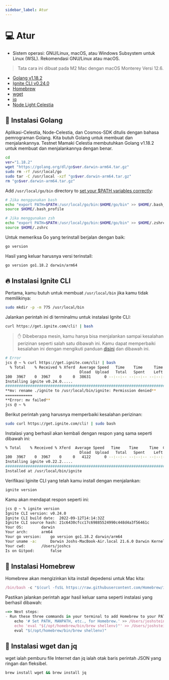 ```yaml
---
sidebar_label: Atur
---
```


# 💻 Atur

- Sistem operasi: GNU/Linux, macOS, atau Windows Subsystem untuk Linux (WSL). Rekomendasi GNU/Linux atau macOS.

> Tata cara ini dibuat pada M2 Mac dengan macOS Monterey Versi 12.6.

- [Golang v1.18.2](https://go.dev/)
- [Ignite CLI v0.24.0](https://github.com/ignite/cli/releases/tag/v0.24.0)
- [Homebrew](https://brew.sh/)
- [wget](https://www.gnu.org/software/wget/)
- [jq](https://stedolan.github.io/jq/)
- [Node Light Celestia](https://docs.celestia.org/nodes/light-node/)

## 🏃 Instalasi Golang

Aplikasi-Celestia, Node-Celestia, dan Cosmos-SDK ditulis dengan bahasa pemrograman Golang. Kita butuh Golang untuk membuat dan menjalankannya. Testnet Mamaki Celestia membutuhkan Golang v1.18.2 untuk membuat dan menjalankannya dengan benar.

```bash
cd
ver="1.18.2"
wget "https://golang.org/dl/go$ver.darwin-arm64.tar.gz"
sudo rm -rf /usr/local/go
sudo tar -C /usr/local -xzf "go$ver.darwin-arm64.tar.gz"
rm "go$ver.darwin-arm64.tar.gz"
```

Add `/usr/local/go/bin` directory to [set your $PATH variables correctly](https://go.dev/doc/gopath_code#GOPATH):

```bash
# Jika menggunakan bash
echo "export PATH=$PATH:/usr/local/go/bin:$HOME/go/bin" >> $HOME/.bash_profile
source $HOME/.bash_profile

# Jika menggunakan zsh
echo "export PATH=$PATH:/usr/local/go/bin:$HOME/go/bin" >> $HOME/.zshrc
source $HOME/.zshrc
```

Untuk memeriksa Go yang terinstall berjalan dengan baik:

```bash
go version
```

Hasil yang keluar harusnya versi terinstall:

```bash
go version go1.18.2 darwin/arm64
```

## 🔥 Instalasi Ignite CLI

Pertama, kamu butuh untuk membuat `/usr/local/bin` jika kamu tidak memilikinya:

```bash
sudo mkdir -p -m 775 /usr/local/bin
```

Jalankan perintah ini di terminalmu untuk instalasi Ignite CLI:

```bash
curl https://get.ignite.com/cli! | bash
```

> ✋ Dibeberapa mesin, kamu hanya bisa menjalankan sampai kesalahan perizinan seperti salah satu dibawah ini. Kamu dapat memperbaiki kesalahan ini dengan mengikuti panduan [disini](https://docs.ignite.com/guide/install#write-permission) dan dibawah ini.

```bash
# Error
jcs @ ~ % curl https://get.ignite.com/cli! | bash
  % Total    % Received % Xferd  Average Speed   Time    Time     Time  Current
                                 Dload  Upload   Total   Spent    Left  Speed
100  3967    0  3967    0     0  38631      0 --:--:-- --:--:-- --:--:-- 41322
Installing ignite v0.24.0.....
######################################################################## 100.0%
**mv: rename ./ignite to /usr/local/bin/ignite: Permission denied**
============
**Error: mv failed**
jcs @ ~ %
```

Berikut perintah yang harusnya memperbaiki kesalahan perizinan:

```bash
sudo curl https://get.ignite.com/cli! | sudo bash
```

Instalasi yang berhasil akan kembali dengan respon yang sama seperti dibawah ini:

```bash
% Total    % Received % Xferd  Average Speed   Time    Time     Time  Current
                                 Dload  Upload   Total   Spent    Left  Speed
100  3967    0  3967    0     0   4122      0 --:--:-- --:--:-- --:--:--  4136
Installing ignite v0.22.2.....
######################################################################## 100.0%
Installed at /usr/local/bin/ignite
```

Verifikasi Iginite CLI yang telah kamu install dengan menjalankan:

```bash
ignite version
```

Kamu akan mendapat respon seperti ini:

<!-- markdownlint-disable MD010 -->
<!-- markdownlint-disable MD013 -->
```bash
jcs @ ~ % ignite version
Ignite CLI version: v0.24.0
Ignite CLI build date:  2022-09-12T14:14:32Z
Ignite CLI source hash: 21c6430cfcc17c69885524990c448d4a3f56461c
Your OS:        darwin
Your arch:      arm64
Your go version:    go version go1.18.2 darwin/arm64
Your uname -a:      Darwin Joshs-MacBook-Air.local 21.6.0 Darwin Kernel Version 21.6.0: Sat Jun 18 17:07:28 PDT 2022; root:xnu-8020.140.41~1/RELEASE_ARM64_T8110 arm64
Your cwd:       /Users/joshcs
Is on Gitpod:       false
```
<!-- markdownlint-enable MD013 -->
<!-- markdownlint-enable MD010 -->

## 🍺 Instalasi Homebrew

Homebrew akan mengizinkan kita install depedensi untuk Mac kita:

```jsx
/bin/bash -c "$(curl -fsSL https://raw.githubusercontent.com/Homebrew/install/HEAD/install.sh)"
```

Pastikan jalankan perintah agar hasil keluar sama seperti instalasi yang berhasil dibawah:

```jsx
==> Next steps:
- Run these three commands in your terminal to add Homebrew to your PATH:
    echo '# Set PATH, MANPATH, etc., for Homebrew.' >> /Users/joshstein/.zprofile
    echo 'eval "$(/opt/homebrew/bin/brew shellenv)"' >> /Users/joshstein/.zprofile
    eval "$(/opt/homebrew/bin/brew shellenv)"
```

## 🏃 Instalasi wget dan jq

wget ialah pemburu file Internet dan jq ialah otak baris perintah JSON yang ringan dan fleksibel.

```bash
brew install wget && brew install jq
```
